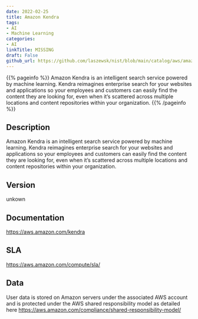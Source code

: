 ```yaml
---
date: 2022-02-25
title: Amazon Kendra
tags: 
- AI
- Machine Learning
categories: 
- AI
linkTitle: MISSING
draft: False         
github_url: https://github.com/laszewsk/nist/blob/main/catalog/aws/amazon-kendra.yaml
---
```


{{% pageinfo %}}
Amazon Kendra is an intelligent search service powered by machine learning. Kendra reimagines enterprise search for your websites and applications so your employees and customers can easily find the content they are looking for, even when it’s scattered across multiple locations and content repositories within your organization.
{{% /pageinfo %}}

## Description

Amazon Kendra is an intelligent search service powered by machine learning. Kendra reimagines enterprise search for your websites and applications so your employees and customers can easily find the content they are looking for, even when it’s scattered across multiple locations and content repositories within your organization.

## Version

unkown

## Documentation

https://aws.amazon.com/kendra

## SLA

https://aws.amazon.com/compute/sla/

## Data

User data is stored on Amazon servers under the associated AWS account and is protected under the AWS shared responsibility model as detailed here https://aws.amazon.com/compliance/shared-responsibility-model/
